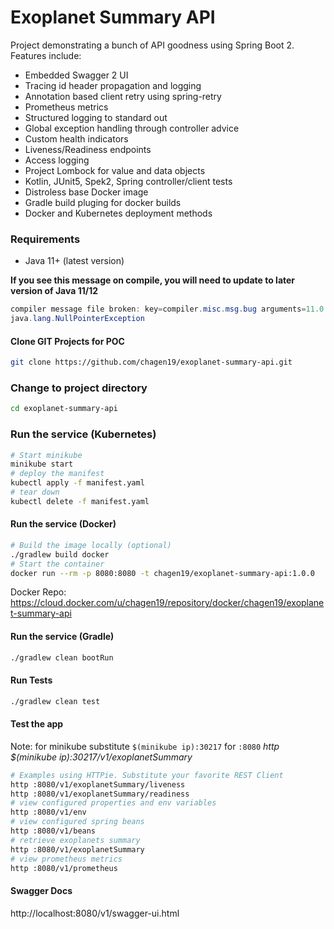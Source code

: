 # Exoplanet Summary API
Project demonstrating a bunch of API goodness using Spring Boot 2.    
Features include:
* Embedded Swagger 2 UI
* Tracing id header propagation and logging
* Annotation based client retry using spring-retry
* Prometheus metrics
* Structured logging to standard out
* Global exception handling through controller advice
* Custom health indicators
* Liveness/Readiness endpoints
* Access logging
* Project Lombock for value and data objects
* Kotlin, JUnit5, Spek2, Spring controller/client tests
* Distroless base Docker image
* Gradle build pluging for docker builds
* Docker and Kubernetes deployment methods

### Requirements  
* Java 11+ (latest version)

**If you see this message on compile, you will need to update to later version of Java 11/12**
```java
compiler message file broken: key=compiler.misc.msg.bug arguments=11.0.3, {1}, {2}, {3}, {4}, {5}, {6}, {7}
java.lang.NullPointerException

```
  
#### Clone GIT Projects for POC  
```bash  
git clone https://github.com/chagen19/exoplanet-summary-api.git
```

### Change to project directory
```bash
cd exoplanet-summary-api
```

### Run the service (Kubernetes) 
```bash
# Start minikube
minikube start
# deploy the manifest
kubectl apply -f manifest.yaml 
# tear down
kubectl delete -f manifest.yaml
```

#### Run the service (Docker) 
```bash
# Build the image locally (optional)
./gradlew build docker
# Start the container
docker run --rm -p 8080:8080 -t chagen19/exoplanet-summary-api:1.0.0
```
Docker Repo: https://cloud.docker.com/u/chagen19/repository/docker/chagen19/exoplanet-summary-api
  
#### Run the service (Gradle) 
```bash
./gradlew clean bootRun
```  

#### Run Tests  
```bash
./gradlew clean test
```
 
#### Test the app 
Note: for minikube substitute `$(minikube ip):30217` for `:8080`
*http $(minikube ip):30217/v1/exoplanetSummary*
```bash  
# Examples using HTTPie. Substitute your favorite REST Client  
http :8080/v1/exoplanetSummary/liveness  
http :8080/v1/exoplanetSummary/readiness  
# view configured properties and env variables  
http :8080/v1/env  
# view configured spring beans  
http :8080/v1/beans  
# retrieve exoplanets summary  
http :8080/v1/exoplanetSummary  
# view prometheus metrics  
http :8080/v1/prometheus  
```  
  
#### Swagger Docs  
http://localhost:8080/v1/swagger-ui.html  
